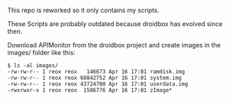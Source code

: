 This repo is reworked so it only contains my scripts.

These Scripts are probably outdated because droidbox has evolved since then.

Download APIMonitor from the droidbox project and create images in the images/ folder like this:

    $ ls -al images/
    -rw-rw-r-- 1 reox reox   146673 Apr 16 17:01 ramdisk.img
    -rw-rw-r-- 1 reox reox 68842752 Apr 16 17:01 system.img
    -rw-rw-r-- 1 reox reox 43724700 Apr 16 17:01 userdata.img
    -rwxrwxr-x 1 reox reox  1586776 Apr 16 17:01 zImage*

